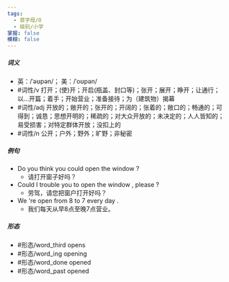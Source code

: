 ```yaml
---
tags:
  - 首字母/O
  - 级别/小学
掌握: false
模糊: false
---
```

##### 词义
- 英：/ˈəʊpən/； 美：/ˈoʊpən/
- #词性/v  打开；(使)开；开启(瓶盖、封口等)；张开；展开；睁开；让通行；以…开篇；着手；开始营业；准备接待；为（建筑物）揭幕
- #词性/adj  开放的；敞开的；张开的；开阔的；张着的；敞口的；畅通的；可得到；诚恳；思想开明的；稀疏的；对大众开放的；未决定的；人人皆知的；易受损害；对特定群体开放；没扣上的
- #词性/n  公开；户外；野外；旷野；非秘密
##### 例句
- Do you think you could open the window ?
	- 请打开窗子好吗？
- Could I trouble you to open the window , please ?
	- 劳驾，请您把窗户打开好吗？
- We 're open from 8 to 7 every day .
	- 我们每天从早8点至晚7点营业。
##### 形态
- #形态/word_third opens
- #形态/word_ing opening
- #形态/word_done opened
- #形态/word_past opened
